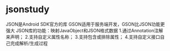 # jsonstudy
JSON是Android SDK官方的库
GSON适用于服务端开发，GSON比JSON功能更强大
JSON库的功能：映射JavaObject和JSON格式数据
1.通过Annotation注解来声明；
2.支持自定义属性名称；
3.支持包含或排除属性；
4.支持自定义接口自己完成解析/生成过程
